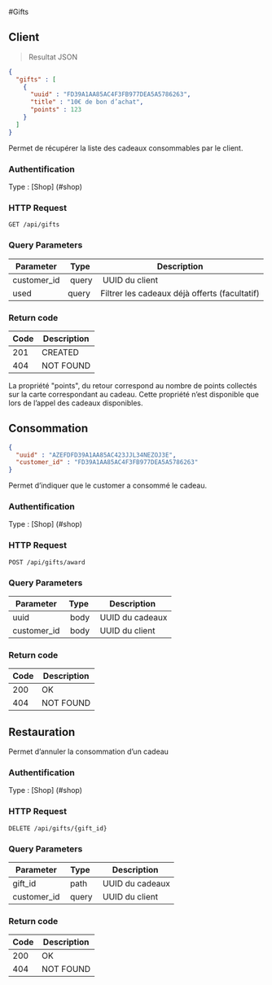 #Gifts
## Client

>  Resultat JSON

```json
{
  "gifts" : [
    {
      "uuid" : "FD39A1AA85AC4F3FB977DEA5A5786263",
      "title" : "10€ de bon d’achat",
      "points" : 123
    }
  ]
}
```

Permet de récupérer la liste des cadeaux consommables par le client.

### Authentification

Type : [Shop] (#shop)

### HTTP Request

`GET /api/gifts`

### Query Parameters

Parameter | Type | Description
--------- | --------- | -----------
customer_id | query | UUID du client
used | query | Filtrer les cadeaux déjà offerts (facultatif)

### Return code
Code | Description
------- | ---------
201 | CREATED
404 | NOT FOUND

<aside class="notice">
La propriété "points", du retour correspond au nombre de points collectés sur la carte correspondant au cadeau. Cette propriété n’est disponible que lors de l’appel des cadeaux disponibles.
</aside>


## Consommation

```json  
{
  "uuid" : "AZEFDFD39A1AA85AC423JJL34NEZOJ3E",
  "customer_id" : "FD39A1AA85AC4F3FB977DEA5A5786263"
}
```

Permet d’indiquer que le customer a consommé le cadeau.

### Authentification

Type : [Shop] (#shop)

### HTTP Request

`POST /api/gifts/award`

### Query Parameters

Parameter | Type | Description
--------- | --------- | -----------
uuid | body | UUID du cadeaux
customer_id | body | UUID du client


### Return code
Code | Description
------- | ---------
200 | OK
404 | NOT FOUND


## Restauration
Permet d’annuler la consommation d’un cadeau

### Authentification

Type : [Shop] (#shop)

### HTTP Request

`DELETE /api/gifts/{gift_id}`

### Query Parameters

Parameter | Type | Description
--------- | --------- | -----------
gift_id | path | UUID du cadeaux
customer_id | query | UUID du client


### Return code
Code | Description
------- | ---------
200 | OK
404 | NOT FOUND
